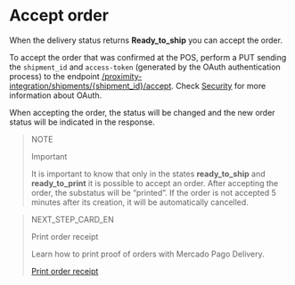 # Accept order

When the delivery status returns **Ready_to_ship** you can accept the order.

To accept the order that was confirmed at the POS, perform a PUT sending the `shipment_id` and `access-token` (generated by the OAuth authentication process) to the endpoint [/proximity-integration/shipments/{shipment_id}/accept](https://www.mercadopago[FAKER][URL][DOMAIN]/developers/pt/reference/mp_delivery/_proximity-integration_shipments_shipment_id_accept/put). Check [Security](https://www.mercadopago[FAKER][URL][DOMAIN]/developers/en/guides/security/oauth/introduction) for more information about OAuth.

When accepting the order, the status will be changed and the new order status will be indicated in the response.

> NOTE
>
> Important
>
> It is important to know that only in the states **ready_to_ship** and **ready_to_print** it is possible to accept an order. After accepting the order, the substatus will be “printed”. If the order is not accepted 5 minutes after its creation, it will be automatically cancelled.

> NEXT_STEP_CARD_EN
>
> Print order receipt
>
> Learn how to print proof of orders with Mercado Pago Delivery.
>
> [Print order receipt](https://www.mercadopago[FAKER][URL][DOMAIN]/developers/en/guides/mp-delivery/print-order)
